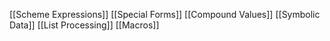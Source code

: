 [[Scheme Expressions]]
[[Special Forms]]
[[Compound Values]]
[[Symbolic Data]]
[[List Processing]]
[[Macros]]